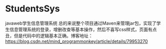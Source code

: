 # StudentsSys
javaweb学生信息管理系统
总的来说整个项目通过Maven来管理jar包，实现了学生信息管理系统的登录，增删改查等基本操作，然后不喜写css样式，页面有点丑，但是代码中的逻辑基本正确。博客地址：
https://blog.csdn.net/mind_programmonkey/article/details/79953270
